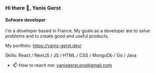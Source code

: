 ### Hi there 👋, Yanis Gerst
#### Sofware developer
I'm a developer based in France. My goals as a developer are to solve problems and to create good and useful products. 

My portfolio: https://yanis-gerst.dev/

Skills: React / NextJS / JS / HTML / CSS / MongoDb / Go / Java

- 📫 How to reach me: yanisgerst.pro@gmail.com




